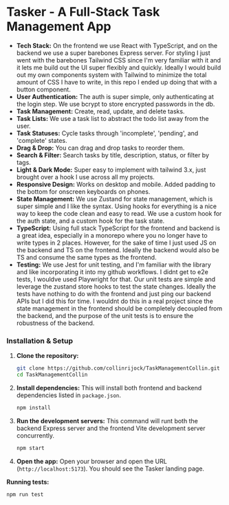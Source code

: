 # Tasker - A Full-Stack Task Management App

- **Tech Stack:** On the frontend we use React with TypeScript, and on the backend we use a super barebones Express server. For styling I just went with the barebones Tailwind CSS since I'm very familiar with it and it lets me build out the UI super flexibly and quickly. Ideally I would build out my own components system with Tailwind to minimize the total amount of CSS I have to write, in this repo I ended up doing that with a button component.
- **User Authentication:** The auth is super simple, only authenticating at the login step. We use bcrypt to store encrypted passwords in the db.
- **Task Management:** Create, read, update, and delete tasks.
- **Task Lists:** We use a task list to abstract the todo list away from the user.
- **Task Statuses:** Cycle tasks through 'incomplete', 'pending', and 'complete' states.
- **Drag & Drop:** You can drag and drop tasks to reorder them.
- **Search & Filter:** Search tasks by title, description, status, or filter by tags.
- **Light & Dark Mode:** Super easy to implement with tailwind 3.x, just brought over a hook I use across all my projects.
- **Responsive Design:** Works on desktop and mobile. Added padding to the bottom for onscreen keyboards on phones.
- **State Management:** We use Zustand for state management, which is super simple and I like the syntax. Using hooks for everything is a nice way to keep the code clean and easy to read. We use a custom hook for the auth state, and a custom hook for the task state.
- **TypeScript:** Using full stack TypeScript for the frontend and backend is a great idea, especially in a monorepo where you no longer have to write types in 2 places. However, for the sake of time I just used JS on the backend and TS on the frontend. Ideally the backend would also be TS and consume the same types as the frontend.
- **Testing:** We use Jest for unit testing, and I'm familiar with the library and like incorporating it into my github workflows. I didnt get to e2e tests, I wouldve used Playwright for that. Our unit tests are simple and leverage the zustand store hooks to test the state changes. Ideally the tests have nothing to do with the frontend and just ping our backend APIs but I did this for time. I wouldnt do this in a real project since the state management in the frontend should be completely decoupled from the backend, and the purpose of the unit tests is to ensure the robustness of the backend.

### Installation & Setup

1.  **Clone the repository:**

    ```bash
    git clone https://github.com/collinrijock/TaskManagementCollin.git
    cd TaskManagementCollin
    ```

2.  **Install dependencies:**
    This will install both frontend and backend dependencies listed in `package.json`.

    ```bash
    npm install
    ```

3.  **Run the development servers:**
    This command will runt both the backend Express server and the frontend Vite development server concurrently.

    ```bash
    npm start
    ```

4.  **Open the app:**
    Open your browser and open the URL (`http://localhost:5173`). You should see the Tasker landing page.

**Running tests:**

```bash
npm run test
```
